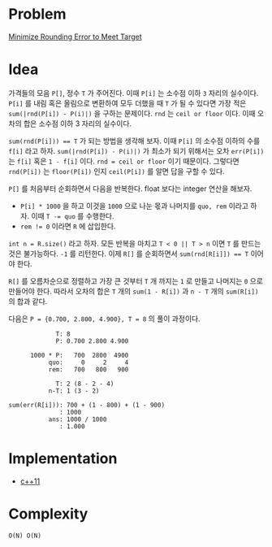 # Problem

[Minimize Rounding Error to Meet Target](https://leetcode.com/problems/minimize-rounding-error-to-meet-target/)

# Idea

가격들의 모음 `P[]`, 정수 `T` 가 주어진다. 이때 `P[i]` 는 소수점 이하
`3` 자리의 실수이다. `P[i]` 를 내림 혹은 올림으로 변환하여 모두 더했을
때 `T` 가 될 수 있다면 가장 적은 `sum(|rnd(P[i]) - P(i)|)` 을 구하는
문제이다.  `rnd` 는 `ceil or floor` 이다. 이때 오차의 합은 소수점 이하
3 자리의 실수이다.

`sum(rnd(P[i])) == T` 가 되는 방법을 생각해 보자. 이때 `P[i]` 의
소수점 이하의 수를 `f[i]` 라고 하자. `sum(|rnd(P[i]) - P(i)|)` 가
최소가 되기 위해서는 오차 `err(P[i])` 는 `f[i]` 혹은 `1 - f[i]` 이다.
`rnd = ceil or floor` 이기 때문이다. 그렇다면 `rnd(P[i])` 는
`floor(P[i])` 인지 `ceil(P[i])` 를 알면 답을 구할 수 있다.

`P[]` 를 처음부터 순회하면서 다음을 반복한다. float 보다는 integer
연산을 해보자.

* `P[i] * 1000` 을 하고 이것을 `1000` 으로 나눈 몫과 나머지를 `quo,
  rem` 이라고 하자. 이때 `T -= quo` 를 수행한다.
* `rem != 0` 이라면 `R` 에 삽입한다.

`int n = R.size()` 라고 하자. 모든 반복을 마치고 `T < 0 || T > n` 이면 `T` 를 만드는 것은
불가능하다. `-1` 를 리턴한다. 이제 `R[]` 를 순회하면서 `sum(rnd[R[i]]) == T` 이어야 한다.

`R[]` 를 오름차순으로 정렬하고 가장 큰 것부터 `T` 개 까지는 `1` 로
만들고 나머지는 `0` 으로 만들어야 한다. 따라서 오차의 합은 `T` 개의 
`sum(1 - R[i])` 과 `n - T` 개의 `sum(R[i])` 의 합과 같다.

다음은 `P = {0.700, 2.800, 4.900}, T = 8` 의 풀이 과정이다.

```
             T: 8
             P: 0.700 2.800 4.900

      1000 * P:   700  2800  4900
           quo:     0     2     4
           rem:   700   800   900
       
             T: 2 (8 - 2 - 4)
           n-T: 1 (3 - 2)

sum(err(R[i])): 700 + (1 - 800) + (1 - 900)
              : 1000
           ans: 1000 / 1000
              : 1.000
```

# Implementation

* [c++11](a.cpp)

# Complexity

```
O(N) O(N)
```
